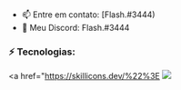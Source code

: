
- 📫 Entre em contato: [Flash.#3444)
- 📱 Meu Discord: Flash.#3444

### ⚡ Tecnologias:
<a href="https://skillicons.dev/%22%3E
    <img src="https://skillicons.dev/icons?i=html,css,js,lua,py,react,ts,nodejs,mongodb,mysql" />
</a>
